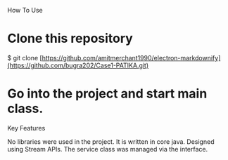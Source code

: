 How To Use

# Clone this repository
$ git clone [https://github.com/amitmerchant1990/electron-markdownify](https://github.com/bugra202/Case1-PATIKA.git)

# Go into the project and start main class.

Key Features

No libraries were used in the project.
It is written in core java.
Designed using Stream APIs.
The service class was managed via the interface.
